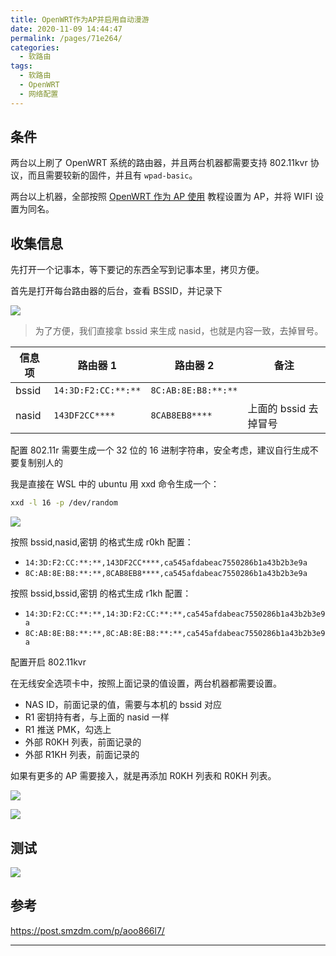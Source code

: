 ```yaml
---
title: OpenWRT作为AP并启用自动漫游
date: 2020-11-09 14:44:47
permalink: /pages/71e264/
categories:
  - 软路由
tags:
  - 软路由
  - OpenWRT
  - 网络配置
---
```


## 条件

两台以上刷了 OpenWRT 系统的路由器，并且两台机器都需要支持 802.11kvr 协议，而且需要较新的固件，并且有 `wpad-basic`。

两台以上机器，全部按照 [OpenWRT 作为 AP 使用](0020.OpenWRT作为AP使用.md) 教程设置为 AP，并将 WIFI 设置为同名。

## 收集信息

先打开一个记事本，等下要记的东西全写到记事本里，拷贝方便。

首先是打开每台路由器的后台，查看 BSSID，并记录下

![](https://file.sm9.top/item/5fbd1877b18d6271134e6b77.png)

> 为了方便，我们直接拿 bssid 来生成 nasid，也就是内容一致，去掉冒号。

| 信息项 | 路由器 1            | 路由器 2            | 备注                  |
| ------ | ------------------- | ------------------- | --------------------- |
| bssid  | `14:3D:F2:CC:**:**` | `8C:AB:8E:B8:**:**` |                       |
| nasid  | `143DF2CC****`      | `8CAB8EB8****`      | 上面的 bssid 去掉冒号 |

配置 802.11r 需要生成一个 32 位的 16 进制字符串，安全考虑，建议自行生成不要复制别人的

我是直接在 WSL 中的 ubuntu 用 xxd 命令生成一个：

```bash
xxd -l 16 -p /dev/random
```

![](https://file.sm9.top/item/5fbd1a95b18d6271134f1c33.png)

按照 bssid,nasid,密钥 的格式生成 r0kh 配置：

- `14:3D:F2:CC:**:**,143DF2CC****,ca545afdabeac7550286b1a43b2b3e9a`
- `8C:AB:8E:B8:**:**,8CAB8EB8****,ca545afdabeac7550286b1a43b2b3e9a`

按照 bssid,bssid,密钥 的格式生成 r1kh 配置：

- `14:3D:F2:CC:**:**,14:3D:F2:CC:**:**,ca545afdabeac7550286b1a43b2b3e9a`
- `8C:AB:8E:B8:**:**,8C:AB:8E:B8:**:**,ca545afdabeac7550286b1a43b2b3e9a`

配置开启 802.11kvr

在无线安全选项卡中，按照上面记录的值设置，两台机器都需要设置。

- NAS ID，前面记录的值，需要与本机的 bssid 对应
- R1 密钥持有者，与上面的 nasid 一样
- R1 推送 PMK，勾选上
- 外部 R0KH 列表，前面记录的
- 外部 R1KH 列表，前面记录的

如果有更多的 AP 需要接入，就是再添加 R0KH 列表和 R0KH 列表。

![](https://file.sm9.top/item/5fbd1d0ab18d6271134fef5a.png)

![](https://file.sm9.top/item/5fbd1d0ab18d6271134fef5c.png)

## 测试

![](https://file.sm9.top/item/5fbd202fb18d62711350dffa.png)

## 参考

https://post.smzdm.com/p/aoo866l7/

---
